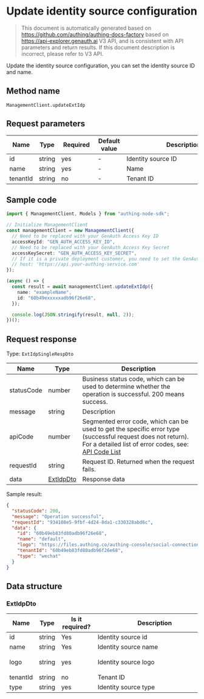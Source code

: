 # Update identity source configuration

<!--
Warning ⚠️:
Do not modify this document directly,
https://github.com/Authing/authing-docs-factory
Use this project to generate
-->

<LastUpdated />

> This document is automatically generated based on https://github.com/authing/authing-docs-factory based on https://api-explorer.genauth.ai V3 API, and is consistent with API parameters and return results. If this document description is incorrect, please refer to V3 API.

Update the identity source configuration, you can set the identity source ID and name.

## Method name

`ManagementClient.updateExtIdp`

## Request parameters

| Name     | Type   | <div style="width:80px">Required</div> | <div style="width:60px">Default value</div> | <div style="width:300px">Description</div> | <div style="width:200px">Example value</div> |
| -------- | ------ | -------------------------------------- | ------------------------------------------- | ------------------------------------------ | -------------------------------------------- |
| id       | string | yes                                    | -                                           | Identity source ID                         | `60b49eb83fd80adb96f26e68`                   |
| name     | string | yes                                    | -                                           | Name                                       | `exampleName`                                |
| tenantId | string | no                                     | -                                           | Tenant ID                                  | `60b49eb83fd80adb96f26e68`                   |

## Sample code

```ts
import { ManagementClient, Models } from "authing-node-sdk";

// Initialize ManagementClient
const managementClient = new ManagementClient({
  // Need to be replaced with your GenAuth Access Key ID
  accessKeyId: "GEN_AUTH_ACCESS_KEY_ID",
  // Need to be replaced with your GenAuth Access Key Secret
  accessKeySecret: "GEN_AUTH_ACCESS_KEY_SECRET",
  // If it is a private deployment customer, you need to set the GenAuth service domain name
  // host: 'https://api.your-authing-service.com'
});

(async () => {
  const result = await managementClient.updateExtIdp({
    name: "exampleName",
    id: "60b49exxxxxadb96f26e68",
  });

  console.log(JSON.stringify(result, null, 2));
})();
```

## Request response

Type: `ExtIdpSingleRespDto`

| Name       | Type                               | Description                                                                                                                                                                                                                                                                                                                                  |
| ---------- | ---------------------------------- | -------------------------------------------------------------------------------------------------------------------------------------------------------------------------------------------------------------------------------------------------------------------------------------------------------------------------------------------- |
| statusCode | number                             | Business status code, which can be used to determine whether the operation is successful. 200 means success.                                                                                                                                                                                                                                 |
| message    | string                             | Description                                                                                                                                                                                                                                                                                                                                  |
| apiCode    | number                             | Segmented error code, which can be used to get the specific error type (successful request does not return). For a detailed list of error codes, see: [API Code List](https://api-explorer.genauth.ai/?tag=group/%E5%BC%80%E5%8F%91%E5%87%86%E5%A4%87#tag/%E5%BC%80%E5%8F%91%E5%87%86%E5%A4%87/%E9%94%99%E8%AF%AF%E5%A4%84%E7%90%86/apiCode) |
| requestId  | string                             | Request ID. Returned when the request fails.                                                                                                                                                                                                                                                                                                 |
| data       | <a href="#ExtIdpDto">ExtIdpDto</a> | Response data                                                                                                                                                                                                                                                                                                                                |

Sample result:

```json
{
  "statusCode": 200,
  "message": "Operation successful",
  "requestId": "934108e5-9fbf-4d24-8da1-c330328abd6c",
  "data": {
    "id": "60b49eb83fd80adb96f26e68",
    "name": "default",
    "logo": "https://files.authing.co/authing-console/social-connections/wechatIdentitySource.svg",
    "tenantId": "60b49eb83fd80adb96f26e68",
    "type": "wechat"
  }
}
```

## Data structure

### <a id="ExtIdpDto"></a> ExtIdpDto

| Name     | Type   | <div style="width:80px">Is it required?</div> | <div style="width:300px">Description</div> | <div style="width:200px">Sample value</div>                                            |
| -------- | ------ | --------------------------------------------- | ------------------------------------------ | -------------------------------------------------------------------------------------- |
| id       | string | Yes                                           | Identity source id                         | `60b49eb83fd80adb96f26e68`                                                             |
| name     | string | Yes                                           | Identity source name                       | `default`                                                                              |
| logo     | string | yes                                           | Identity source logo                       | `https://files.authing.co/authing-console/social-connections/wechatIdentitySource.svg` |
| tenantId | string | no                                            | Tenant ID                                  | `60b49eb83fd80adb96f26e68`                                                             |
| type     | string | yes                                           | Identity source type                       | `wechat`                                                                               |

